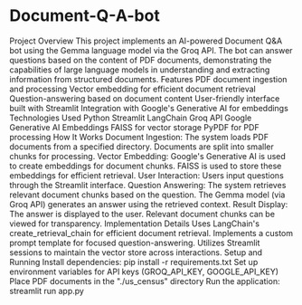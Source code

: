 # Document-Q-A-bot
Project Overview
This project implements an AI-powered Document Q&A bot using the Gemma language model via the Groq API. The bot can answer questions based on the content of PDF documents, demonstrating the capabilities of large language models in understanding and extracting information from structured documents.
Features
PDF document ingestion and processing
Vector embedding for efficient document retrieval
Question-answering based on document content
User-friendly interface built with Streamlit
Integration with Google's Generative AI for embeddings
Technologies Used
Python
Streamlit
LangChain
Groq API
Google Generative AI Embeddings
FAISS for vector storage
PyPDF for PDF processing
How It Works
Document Ingestion:
The system loads PDF documents from a specified directory.
Documents are split into smaller chunks for processing.
Vector Embedding:
Google's Generative AI is used to create embeddings for document chunks.
FAISS is used to store these embeddings for efficient retrieval.
User Interaction:
Users input questions through the Streamlit interface.
Question Answering:
The system retrieves relevant document chunks based on the question.
The Gemma model (via Groq API) generates an answer using the retrieved context.
Result Display:
The answer is displayed to the user.
Relevant document chunks can be viewed for transparency.
Implementation Details
Uses LangChain's create_retrieval_chain for efficient document retrieval.
Implements a custom prompt template for focused question-answering.
Utilizes Streamlit sessions to maintain the vector store across interactions.
Setup and Running
Install dependencies: pip install -r requirements.txt
Set up environment variables for API keys (GROQ_API_KEY, GOOGLE_API_KEY)
Place PDF documents in the "./us_census" directory
Run the application: streamlit run app.py
